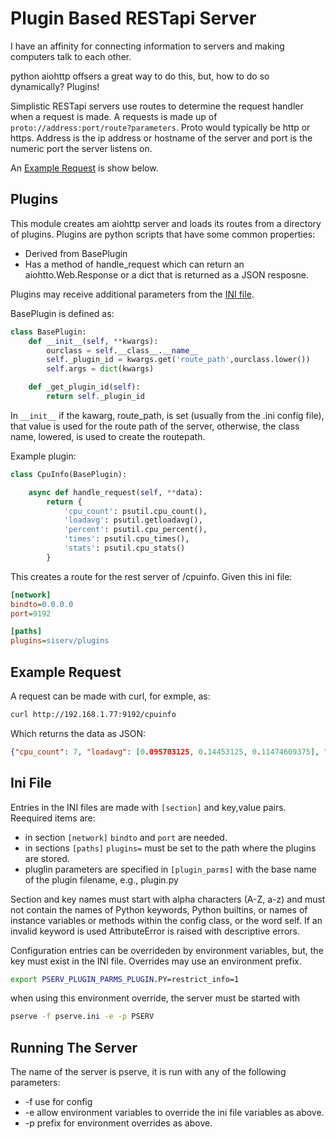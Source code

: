 # Plugin Based RESTapi Server

I have an affinity for connecting information to servers and making computers talk to each other. 

python aiohttp offsers a great way to do this, but, how to do so dynamically? Plugins!

Simplistic RESTapi servers use routes to determine the request handler when a request is made. A requests is made up of `proto://address:port/route?parameters`. Proto would typically be http or https. Address is the ip address or hostname of the server and port is the numeric port the server listens on. 

An [Example Request](#Example-Request) is show below. 

## Plugins
This module creates am aiohttp server and loads its routes from a directory of plugins. Plugins are python scripts that have some common properties:

* Derived from BasePlugin
* Has a method of handle_request which can return an aiohtto.Web.Response or a dict that is returned as a JSON resposne. 

Plugins may receive additional parameters from the [INI file](#Ini-File).

BasePlugin is defined as:

```python
class BasePlugin:
    def __init__(self, **kwargs):
        ourclass = self.__class__.__name__
        self._plugin_id = kwargs.get('route_path',ourclass.lower())
        self.args = dict(kwargs)

    def _get_plugin_id(self):
        return self._plugin_id

```

In `__init__` if the kawarg, route_path, is set (usually from the .ini config file), that value is used for the route path of the server, otherwise, the class name, lowered, is used to create the routepath. 

Example plugin: 

```python
class CpuInfo(BasePlugin):

    async def handle_request(self, **data):
        return {
            'cpu_count': psutil.cpu_count(),
            'loadavg': psutil.getloadavg(),
            'percent': psutil.cpu_percent(),
            'times': psutil.cpu_times(),
            'stats': psutil.cpu_stats()
        }
```

This creates a route for the rest server of /cpuinfo. Given this ini file: 

```ini
[network]
bindto=0.0.0.0
port=9192

[paths]
plugins=siserv/plugins


```

## Example Request

A request can be made with curl, for exmple, as: 

```bash
curl http://192.168.1.77:9192/cpuinfo
```

Which returns the data as JSON:

```json
{"cpu_count": 7, "loadavg": [0.095703125, 0.14453125, 0.11474609375], "percent": 0.4, "times": [2357.2, 0.59, 1911.99, 471369.26, 69.9, 0.0, 249.74, 0.0, 0.0, 0.0], "stats": [123506235, 69652366, 15829877, 0]}
```

## Ini File

Entries in the INI files are made with `[section]` and key,value pairs. 
Reequired items are: 

* in section `[network]` `bindto`  and `port` are needed. 
* in sections `[paths]` `plugins=` must be set to the path where the plugins are stored. 
* pluglin parameters are specified in `[plugin_parms]` with the base name of the plugin filename, e.g., plugin.py

Section and key names must start with alpha characters (A-Z, a-z) and must not contain the names of Python keywords, Python builtins, or names of instance variables or methods within the config class, or the word self. If an invalid keyword is used AttributeError is raised with descriptive errors. 

Configuration entries can be overrideden by environment variables, but, the key must exist in the INI file. Overrides may use an environment prefix. 

```bash
export PSERV_PLUGIN_PARMS_PLUGIN.PY=restrict_info=1
```

when using this environment override, the server must be started with

```bash
pserve -f pserve.ini -e -p PSERV 
```

## Running The Server

The name of the server is pserve, it is run with any of the following parameters: 

* -f <file> use <file> for config
* -e allow environment variables to override the ini file variables as above.
* -p <prefix> prefix for environment overrides as above. 


